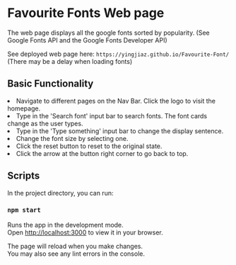 # Favourite Fonts Web page

The web page displays all the google fonts sorted by popularity. (See Google Fonts API and the Google Fonts Developer API)

See deployed web page here:
```https://yingjiaz.github.io/Favourite-Font/```
(There may be a delay when loading fonts)

## Basic Functionality
<li> Navigate to different pages on the Nav Bar. Click the logo to visit the homepage.
<li> Type in the 'Search font' input bar to search fonts. The font cards change as the user types.
<li> Type in the 'Type something' input bar to change the display sentence.
<li> Change the font size by selecting one.
<li> Click the reset button to reset to the original state.
<li> Click the arrow at the button right corner to go back to top.


## Scripts
In the project directory, you can run:

### `npm start`

Runs the app in the development mode.\
Open [http://localhost:3000](http://localhost:3000) to view it in your browser.

The page will reload when you make changes.\
You may also see any lint errors in the console.


